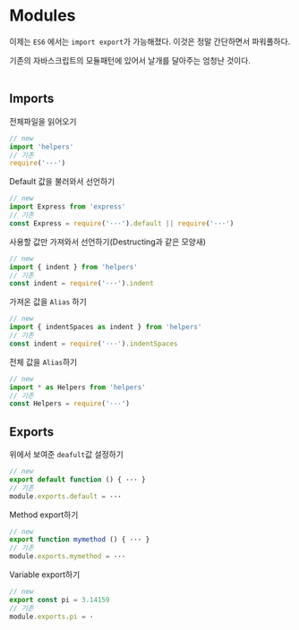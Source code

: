 
# Modules

이제는 `ES6` 에서는 `import export`가 가능해졌다. 
이것은 정말 간단하면서 파워풀하다.
<br/>

기존의 자바스크립트의 모듈패턴에 있어서 날개를 달아주는 엄청난 것이다.
<br/>
<br/>

## Imports

전체파일을 읽어오기

```js
// new
import 'helpers' 
// 기존
require('···') 
```

Default 값을 불러와서 선언하기

```js
// new
import Express from 'express'
// 기존
const Express = require('···').default || require('···')
```

사용할 값만 가져와서 선언하기(Destructing과 같은 모양새)

```js
// new
import { indent } from 'helpers'
// 기존
const indent = require('···').indent
```

가져온 값을 `Alias` 하기

```js
// new
import { indentSpaces as indent } from 'helpers'
// 기존
const indent = require('···').indentSpaces
```

전체 값을 `Alias`하기

```js
// new
import * as Helpers from 'helpers'
// 기존
const Helpers = require('···')
```

## Exports

위에서 보여준 `deafult`값 설정하기

```js
// new
export default function () { ··· }
// 기존
module.exports.default = ···
```

Method export하기

```js
// new
export function mymethod () { ··· }
// 기존
module.exports.mymethod = ···
```

Variable export하기

```js
// new
export const pi = 3.14159
// 기존
module.exports.pi = ·
```